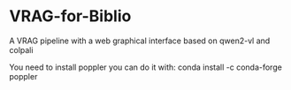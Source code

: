 # VRAG-for-Biblio
A VRAG pipeline with a web graphical interface based on qwen2-vl and colpali

You need to install poppler you can do it with: conda install -c conda-forge poppler

